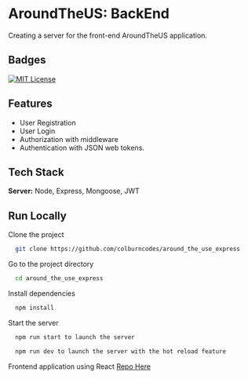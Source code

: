 # AroundTheUS: BackEnd

Creating a server for the front-end AroundTheUS application.


## Badges

[![MIT License](https://img.shields.io/badge/License-MIT-green.svg)](https://choosealicense.com/licenses/mit/)



## Features

- User Registration
- User Login
- Authorization with middleware
- Authentication with JSON web tokens.


## Tech Stack

**Server:** Node, Express, Mongoose, JWT


## Run Locally

Clone the project

```bash
  git clone https://github.com/colburncodes/around_the_use_express
```

Go to the project directory

```bash
  cd around_the_use_express
```

Install dependencies

```bash
  npm install
```

Start the server

```bash
  npm run start to launch the server
```

```bash
  npm run dev to launch the server with the hot reload feature
```
Frontend application using React [Repo Here](https://github.com/colburncodes/around-the-us)

